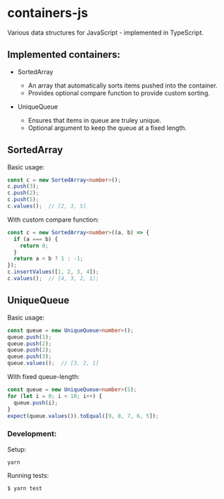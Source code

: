 # containers-js
Various data structures for JavaScript - implemented in TypeScript.

## Implemented containers:
- SortedArray<T>
  - An array that automatically sorts items pushed into the container.
  - Provides optional compare function to provide custom sorting.
  
- UniqueQueue<T>
  - Ensures that items in queue are truley unique.
  - Optional argument to keep the queue at a fixed length.
  
## SortedArray

Basic usage:
```ts
const c = new SortedArray<number>();
c.push(3);
c.push(2);
c.push(5);
c.values();  // [2, 3, 5]
```

With custom compare function:
```ts
const c = new SortedArray<number>((a, b) => {
  if (a === b) {
    return 0;
  }
  return a < b ? 1 : -1;
});
c.insertValues([1, 2, 3, 4]);
c.values();  // [4, 3, 2, 1];
```

## UniqueQueue

Basic usage:
```ts
const queue = new UniqueQueue<number>();
queue.push(1);
queue.push(2);
queue.push(2);
queue.push(3);
queue.values();  // [3, 2, 1]
```

With fixed queue-length:
```ts
const queue = new UniqueQueue<number>(5);
for (let i = 0; i < 10; i++) {
  queue.push(i);
}
expect(queue.values()).toEqual([9, 8, 7, 6, 5]);
```

### Development:

Setup:
```
yarn
```

Running tests:
```
$ yarn test
```
